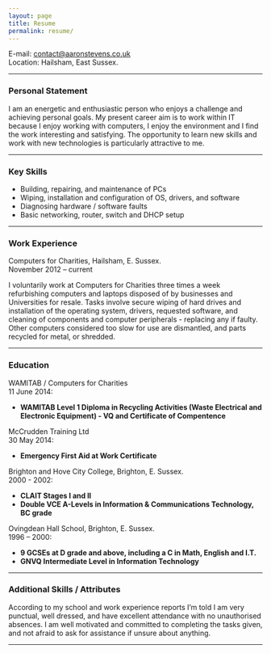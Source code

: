 ```yaml
---
layout: page
title: Resume
permalink: resume/
---
```


E-mail: <a href="&#109;&#97;&#105;&#108;&#116;&#111;&#58;&#99;&#111;&#110;&#116;&#97;&#99;&#116;&#64;&#97;&#97;&#114;&#111;&#110;&#115;&#116;&#101;&#118;&#101;&#110;&#115;&#46;&#99;&#111;&#46;&#117;&#107;?subject=Enquiry%20from%20aaronstevens.co.uk">&#99;&#111;&#110;&#116;&#97;&#99;&#116;&#64;&#97;&#97;&#114;&#111;&#110;&#115;&#116;&#101;&#118;&#101;&#110;&#115;&#46;&#99;&#111;&#46;&#117;&#107;</a>  
Location: Hailsham, East Sussex.

---

### Personal Statement

I am an energetic and enthusiastic person who enjoys a challenge and achieving personal goals. My present career aim is to work within IT because I enjoy working with computers, I enjoy the environment and I find the work interesting and satisfying. The opportunity to learn new skills and work with new technologies is particularly attractive to me.

---

### Key Skills

* Building, repairing, and maintenance of PCs
* Wiping, installation and configuration of OS, drivers, and software
* Diagnosing hardware / software faults
* Basic networking, router, switch and DHCP setup

---

### Work Experience

Computers for Charities, Hailsham, E. Sussex.  
November 2012 – current

I voluntarily work at Computers for Charities three times a week refurbishing computers and laptops disposed of by businesses and Universities for resale. Tasks involve secure wiping of hard drives and installation of the operating system, drivers, requested software, and cleaning of components and computer peripherals - replacing any if faulty. Other computers considered too slow for use are dismantled, and parts recycled for metal, or shredded.

---

### Education

WAMITAB / Computers for Charities  
11 June 2014:

* __WAMITAB Level 1 Diploma in Recycling Activities (Waste Electrical and Electronic Equipment) - VQ and Certificate of Compentence__


McCrudden Training Ltd  
30 May 2014:

* __Emergency First Aid at Work Certificate__

Brighton and Hove City College, Brighton, E. Sussex.  
2000 - 2002:

* __CLAIT Stages I and II__
* __Double VCE A-Levels in Information & Communications Technology, BC grade__

Ovingdean Hall School, Brighton, E. Sussex.  
1996 – 2000:

* __9 GCSEs at D grade and above, including a C in Math, English and I.T.__
* __GNVQ Intermediate Level in Information Technology__

---

### Additional Skills / Attributes

According to my school and work experience reports I’m told I am very punctual, well dressed, and have excellent attendance with no unauthorised absences. I am well motivated and committed to completing the tasks given, and not afraid to ask for assistance if unsure about anything.

---
